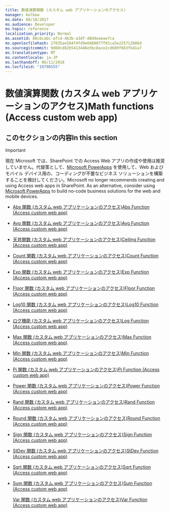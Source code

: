 ```yaml
---
title: 数値演算関数 (カスタム web アプリケーションのアクセス)
manager: kelbow
ms.date: 08/18/2017
ms.audience: Developer
ms.topic: reference
localization_priority: Normal
ms.assetid: 88c6cabc-afcd-4b3b-a3df-d0d4eaeae7ca
ms.openlocfilehash: 27835ae584f4fd9e6888077f01ca5e225712b06d
ms.sourcegitcommit: 9d60cd82b5413446e5bc8ace2cd689f683fb41a7
ms.translationtype: MT
ms.contentlocale: ja-JP
ms.lasthandoff: 06/11/2018
ms.locfileid: "19798555"
---
```

# <a name="math-functions-access-custom-web-app"></a><span data-ttu-id="b90b2-102">数値演算関数 (カスタム web アプリケーションのアクセス)</span><span class="sxs-lookup"><span data-stu-id="b90b2-102">Math functions (Access custom web app)</span></span>

## <a name="in-this-section"></a><span data-ttu-id="b90b2-103">このセクションの内容</span><span class="sxs-lookup"><span data-stu-id="b90b2-103">In this section</span></span>

> [!IMPORTANT]
> <span data-ttu-id="b90b2-p101">現在 Microsoft では、SharePoint での Access Web アプリの作成や使用は推奨していません。代替策として、[Microsoft PowerApps](https://powerapps.microsoft.com/en-us/) を使用して、Web およびモバイル デバイス用の、コーディングが不要なビジネス ソリューションを構築することを検討してください。</span><span class="sxs-lookup"><span data-stu-id="b90b2-p101">Microsoft no longer recommends creating and using Access web apps in SharePoint. As an alternative, consider using [Microsoft PowerApps](https://powerapps.microsoft.com/en-us/) to build no-code business solutions for the web and mobile devices.</span></span> 
  
- [<span data-ttu-id="b90b2-106">Abs 関数 (カスタム web アプリケーションのアクセス)</span><span class="sxs-lookup"><span data-stu-id="b90b2-106">Abs Function (Access custom web app)</span></span>](abs-function-access-custom-web-app.md)
    
- [<span data-ttu-id="b90b2-107">Avg 関数 (カスタム web アプリケーションのアクセス)</span><span class="sxs-lookup"><span data-stu-id="b90b2-107">Avg Function (Access custom web app)</span></span>](avg-function-access-custom-web-app.md)
    
- [<span data-ttu-id="b90b2-108">天井関数 (カスタム web アプリケーションのアクセス)</span><span class="sxs-lookup"><span data-stu-id="b90b2-108">Ceiling Function (Access custom web app)</span></span>](ceiling-function-access-custom-web-app.md)
    
- [<span data-ttu-id="b90b2-109">Count 関数 (カスタム web アプリケーションのアクセス)</span><span class="sxs-lookup"><span data-stu-id="b90b2-109">Count Function (Access custom web app)</span></span>](count-function-access-custom-web-app.md)
    
- [<span data-ttu-id="b90b2-110">Exp 関数 (カスタム web アプリケーションのアクセス)</span><span class="sxs-lookup"><span data-stu-id="b90b2-110">Exp Function (Access custom web app)</span></span>](exp-function-access-custom-web-app.md)
    
- [<span data-ttu-id="b90b2-111">Floor 関数 (カスタム web アプリケーションのアクセス)</span><span class="sxs-lookup"><span data-stu-id="b90b2-111">Floor Function (Access custom web app)</span></span>](floor-function-access-custom-web-app.md)
    
- [<span data-ttu-id="b90b2-112">Log10 関数 (カスタム web アプリケーションのアクセス)</span><span class="sxs-lookup"><span data-stu-id="b90b2-112">Log10 Function (Access custom web app)</span></span>](log10-function-access-custom-web-app.md)
    
- [<span data-ttu-id="b90b2-113">ログ機能 (カスタム web アプリケーションのアクセス)</span><span class="sxs-lookup"><span data-stu-id="b90b2-113">Log Function (Access custom web app)</span></span>](log-function-access-custom-web-app.md)
    
- [<span data-ttu-id="b90b2-114">Max 関数 (カスタム web アプリケーションのアクセス)</span><span class="sxs-lookup"><span data-stu-id="b90b2-114">Max Function (Access custom web app)</span></span>](max-function-access-custom-web-app.md)
    
- [<span data-ttu-id="b90b2-115">Min 関数 (カスタム web アプリケーションのアクセス)</span><span class="sxs-lookup"><span data-stu-id="b90b2-115">Min Function (Access custom web app)</span></span>](min-function-access-custom-web-app.md)
    
- [<span data-ttu-id="b90b2-116">Pi 関数 (カスタム web アプリケーションのアクセス)</span><span class="sxs-lookup"><span data-stu-id="b90b2-116">Pi Function (Access custom web app)</span></span>](pi-function-access-custom-web-app.md)
    
- [<span data-ttu-id="b90b2-117">Power 関数 (カスタム web アプリケーションのアクセス)</span><span class="sxs-lookup"><span data-stu-id="b90b2-117">Power Function (Access custom web app)</span></span>](power-function-access-custom-web-app.md)
    
- [<span data-ttu-id="b90b2-118">Rand 関数 (カスタム web アプリケーションのアクセス)</span><span class="sxs-lookup"><span data-stu-id="b90b2-118">Rand Function (Access custom web app)</span></span>](rand-function-access-custom-web-app.md)
    
- [<span data-ttu-id="b90b2-119">Round 関数 (カスタム web アプリケーションのアクセス)</span><span class="sxs-lookup"><span data-stu-id="b90b2-119">Round Function (Access custom web app)</span></span>](round-function-access-custom-web-app.md)
    
- [<span data-ttu-id="b90b2-120">Sign 関数 (カスタム web アプリケーションのアクセス)</span><span class="sxs-lookup"><span data-stu-id="b90b2-120">Sign Function (Access custom web app)</span></span>](sign-function-access-custom-web-app.md)
    
- [<span data-ttu-id="b90b2-121">StDev 関数 (カスタム web アプリケーションのアクセス)</span><span class="sxs-lookup"><span data-stu-id="b90b2-121">StDev Function (Access custom web app)</span></span>](stdev-function-access-custom-web-app.md)
    
- [<span data-ttu-id="b90b2-122">Sqrt 関数 (カスタム web アプリケーションのアクセス)</span><span class="sxs-lookup"><span data-stu-id="b90b2-122">Sqrt Function (Access custom web app)</span></span>](sqrt-function-access-custom-web-app.md)
    
- [<span data-ttu-id="b90b2-123">Sum 関数 (カスタム web アプリケーションのアクセス)</span><span class="sxs-lookup"><span data-stu-id="b90b2-123">Sum Function (Access custom web app)</span></span>](sum-function-access-custom-web-app.md)
    
    [<span data-ttu-id="b90b2-124">Var 関数 (カスタム web アプリケーションのアクセス)</span><span class="sxs-lookup"><span data-stu-id="b90b2-124">Var Function (Access custom web app)</span></span>](var-function-access-custom-web-app.md)
    

